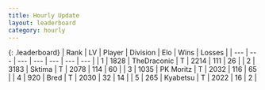 ```yaml
---
title: Hourly Update
layout: leaderboard
category: hourly
---
```


{: .leaderboard}
| Rank | LV | Player | Division | Elo | Wins | Losses |
| --- | --- | --- | --- | --- | --- | --- |
| <span data-change="0">1</span> | 1828 | <span title="ID: 544310">TheDraconic</span> | T | <span data-change="10">2214</span> | <span data-change="2">111</span> | <span data-change="0">26</span> |
| <span data-change="0">2</span> | 3183 | <span title="ID: 353063">Sktima</span> | T | <span data-change="-13">2078</span> | <span data-change="0">114</span> | <span data-change="1">60</span> |
| <span data-change="0">3</span> | 1035 | <span title="ID: 427478">PK Moritz</span> | T | <span data-change="0">2032</span> | <span data-change="0">116</span> | <span data-change="0">65</span> |
| <span data-change="0">4</span> | 920 | <span title="ID: 706902">Bred</span> | T | <span data-change="0">2030</span> | <span data-change="0">32</span> | <span data-change="0">14</span> |
| <span data-change="1">5</span> | 265 | <span title="ID: 748051">Kyabetsu</span> | T | <span data-change="0">2022</span> | <span data-change="0">16</span> | <span data-change="0">2</span> |